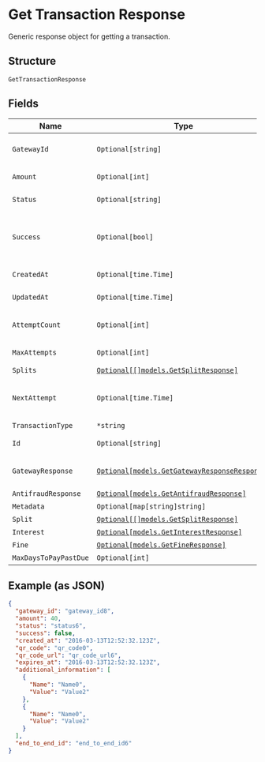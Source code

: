 
# Get Transaction Response

Generic response object for getting a transaction.

## Structure

`GetTransactionResponse`

## Fields

| Name | Type | Tags | Description |
|  --- | --- | --- | --- |
| `GatewayId` | `Optional[string]` | Optional | Gateway transaction id |
| `Amount` | `Optional[int]` | Optional | Amount in cents |
| `Status` | `Optional[string]` | Optional | Transaction status |
| `Success` | `Optional[bool]` | Optional | Indicates if the transaction ocurred successfuly |
| `CreatedAt` | `Optional[time.Time]` | Optional | Creation date |
| `UpdatedAt` | `Optional[time.Time]` | Optional | Last update date |
| `AttemptCount` | `Optional[int]` | Optional | Number of attempts tried |
| `MaxAttempts` | `Optional[int]` | Optional | Max attempts |
| `Splits` | [`Optional[[]models.GetSplitResponse]`](../../doc/models/get-split-response.md) | Optional | Splits |
| `NextAttempt` | `Optional[time.Time]` | Optional | Date and time of the next attempt |
| `TransactionType` | `*string` | Optional | - |
| `Id` | `Optional[string]` | Optional | Código da transação |
| `GatewayResponse` | [`Optional[models.GetGatewayResponseResponse]`](../../doc/models/get-gateway-response-response.md) | Optional | The Gateway Response |
| `AntifraudResponse` | [`Optional[models.GetAntifraudResponse]`](../../doc/models/get-antifraud-response.md) | Optional | - |
| `Metadata` | `Optional[map[string]string]` | Optional | - |
| `Split` | [`Optional[[]models.GetSplitResponse]`](../../doc/models/get-split-response.md) | Optional | - |
| `Interest` | [`Optional[models.GetInterestResponse]`](../../doc/models/get-interest-response.md) | Optional | - |
| `Fine` | [`Optional[models.GetFineResponse]`](../../doc/models/get-fine-response.md) | Optional | - |
| `MaxDaysToPayPastDue` | `Optional[int]` | Optional | - |

## Example (as JSON)

```json
{
  "gateway_id": "gateway_id8",
  "amount": 40,
  "status": "status6",
  "success": false,
  "created_at": "2016-03-13T12:52:32.123Z",
  "qr_code": "qr_code0",
  "qr_code_url": "qr_code_url6",
  "expires_at": "2016-03-13T12:52:32.123Z",
  "additional_information": [
    {
      "Name": "Name0",
      "Value": "Value2"
    },
    {
      "Name": "Name0",
      "Value": "Value2"
    }
  ],
  "end_to_end_id": "end_to_end_id6"
}
```

